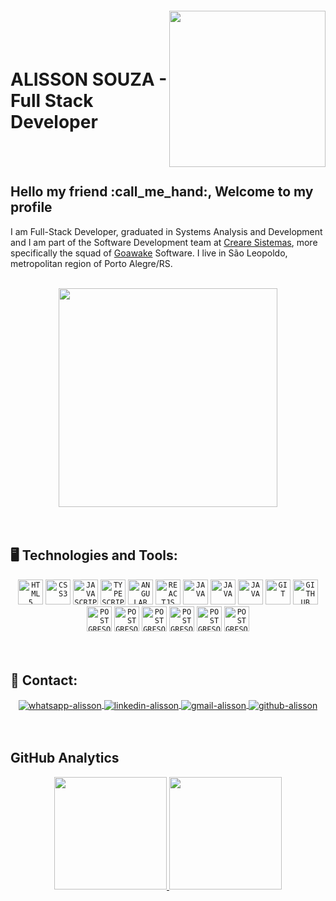<img align="right" width="250px" style="margin-top:-20px" src="https://i.ibb.co/CmhmpQ6/avatar-sem-bg.png">

</br>
</br>

<h1 align="left">ALISSON SOUZA - Full Stack Developer</h1>

</br>
</br>

<h2>Hello my friend :call_me_hand:, Welcome to my profile</h2>

<p>
  I am Full-Stack Developer, graduated in Systems Analysis and Development and I am part of the Software Development team at <a href="https://www.crearesistemas.com.br/pt/">Creare Sistemas</a>, more specifically the squad of <a href="https://goawake.com/">Goawake</a> Software. I live in São Leopoldo, metropolitan region of Porto Alegre/RS.
</p>

</br>

<div align="center">
  <img align="center" src="https://media.giphy.com/media/iIqmM5tTjmpOB9mpbn/giphy.gif" width="350">
</div>

</br>
</br>

<h2>🖥️ Technologies and Tools: </h2>

<div align="center">
  <code><img width="40px" src="https://cdn.jsdelivr.net/gh/devicons/devicon/icons/html5/html5-original-wordmark.svg" title = "HTML5"/></code>
  <code><img width="40px" src="https://cdn.jsdelivr.net/gh/devicons/devicon/icons/css3/css3-original-wordmark.svg" title = "CSS3"/></code>
  <code><img width="40px" src="https://cdn.jsdelivr.net/gh/devicons/devicon/icons/javascript/javascript-original.svg" title = "JAVASCRIPT"/></code>
  <code><img width="40px" src="https://cdn.jsdelivr.net/gh/devicons/devicon/icons/typescript/typescript-original.svg" title = "TYPESCRIPT"/></code>
  <code><img width="40px" src="https://cdn.jsdelivr.net/gh/devicons/devicon/icons/angularjs/angularjs-original.svg" title = "ANGULAR"/></code>
  <code><img width="40px" src="https://cdn.jsdelivr.net/gh/devicons/devicon/icons/react/react-original.svg" title = "REACTJS"/></code>
  <code><img width="40px" src="https://cdn.jsdelivr.net/gh/devicons/devicon/icons/nodejs/nodejs-original.svg" title = "JAVA"/></code>
  <code><img width="40px" src="https://cdn.jsdelivr.net/gh/devicons/devicon/icons/java/java-original.svg" title = "JAVA"/></code>
  <code><img width="40px" src="https://cdn.jsdelivr.net/gh/devicons/devicon/icons/spring/spring-original.svg" title = "JAVA"/></code>
  <code><img width="40px" src="https://cdn.jsdelivr.net/gh/devicons/devicon/icons/git/git-original.svg" title = "GIT"/></code>
  <code><img width="40px" src="https://cdn.jsdelivr.net/gh/devicons/devicon/icons/github/github-original.svg" title = "GITHUB"/></code>
  <code><img width="40px" src="https://cdn.jsdelivr.net/gh/devicons/devicon/icons/postgresql/postgresql-original.svg" title = "POSTGRESQL"/></code>
  <code><img width="40px" src="https://cdn.jsdelivr.net/gh/devicons/devicon/icons/mongodb/mongodb-original.svg" title = "POSTGRESQL"/></code>
  <code><img width="40px" src="https://cdn.jsdelivr.net/gh/devicons/devicon/icons/redis/redis-original.svg" title = "POSTGRESQL"/></code>
  <code><img width="40px" src="https://cdn.jsdelivr.net/gh/devicons/devicon/icons/apachekafka/apachekafka-original.svg" title = "POSTGRESQL"/></code>
  <code><img width="40px" src="https://cdn.jsdelivr.net/gh/devicons/devicon/icons/docker/docker-original.svg" title = "POSTGRESQL"/></code>
  <code><img width="40px" src="https://cdn.jsdelivr.net/gh/devicons/devicon/icons/jira/jira-original.svg" title = "POSTGRESQL"/></code>
</div>

</br>
</br>

<h2> 📧 Contact: </h2>

<div align="center">
  <a href="https://api.whatsapp.com/send?phone=5551982760225&text=Ol%C3%A1,%20cheguei%20aqui%20atrav%C3%A9s%20de%20seu%20GitHub.">
    <img align="center" src="https://img.shields.io/badge/WhatsApp-25D366?style=for-the-badge&logo=whatsapp&logoColor=white" alt="whatsapp-alisson"/>
  </a>
  <a href="https://www.linkedin.com/in/alisson-de-souza/" target="_blank">
    <img align="center" src="https://img.shields.io/badge/LinkedIn-0077B5?style=for-the-badge&logo=linkedin&logoColor=white" alt="linkedin-alisson"/>
  </a>
  <a href="mailto:alissonrhuans@gmail.com" target="_blank">
    <img align="center" src="https://img.shields.io/badge/Gmail-D14836?style=for-the-badge&logo=gmail&logoColor=white" alt="gmail-alisson"/>
  </a>
  <a href="https://github.com/alissondevsouza" target="_blank">
    <img align="center" src="https://img.shields.io/badge/GitHub-100000?style=for-the-badge&logo=github&logoColor=white" alt="github-alisson"/>
  </a>
</div>

</br>
</br>

<h2>GitHub Analytics</h2>

<p align="center">
  <a href="https://github.com/alissondevsouza">
    <img height="180em" src="https://github-readme-stats-eight-theta.vercel.app/api?username=alissondevsouza&show_icons=true&theme=algolia&include_all_commits=true&count_private=true"/>
    <img height="180em" src="https://github-readme-stats-eight-theta.vercel.app/api/top-langs/?username=alissondevsouza&layout=compact&langs_count=8&theme=algolia"/>
  </a>
</p>


